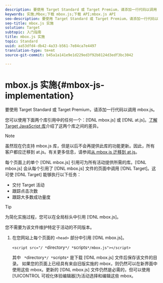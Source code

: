 ```yaml
---
description: 要使用 Target Standard 或 Target Premium，请添加一行代码以调用 mbox.js。
keywords: 实施;Mbox;下载 mbox.js;下载 API;mbox.js API
seo-description: 要使用 Target Standard 或 Target Premium，请添加一行代码以调用 mbox.js。
seo-title: mbox.js 实施
solution: Target
subtopic: 入门指南
title: mbox.js 实施
topic: Standard
uuid: aa53dfd4-db42-4a33-b561-7e84ca7e4497
translation-type: tm+mt
source-git-commit: b45a1a141e9e1d229ed3f92b8124d3edf3bc3042

---
```



# mbox.js 实施{#mbox-js-implementation}

要使用 Target Standard 或 Target Premium，请添加一行代码以调用 mbox.js。

您可以使用下面两个库引用中的任何一个：[!DNL mbox.js] 或 [!DNL at.js]。[了解 Target JavaScript 库](../../../c-implementing-target/c-considerations-before-you-implement-target/target-implement.md#concept_60B748DE4293488F917E8F1FA4C7E9EB)介绍了这两个库之间的差异。

>[!NOTE]
>
>虽然现在仍支持 mbox.js 库，但是以后不会再提供此库的功能更新。因此，所有客户都应迁移到 at.js。有关更多信息，请参阅[从 mbox.js 迁移到 at.js](../../../c-implementing-target/c-implementing-target-for-client-side-web/t-mbox-download/c-target-atjs-implementation/target-migrate-atjs.md#task_DE55DCE9AC2F49728395665DE1B1E6EA)。

每个页面上的单个 [!DNL mbox.js] 引用可为所有活动提供所需的库。[!DNL mbox.js] 会从每个引用了 [!DNL mbox.js] 文件的页面中调用 [!DNL Target]。这可使 [!DNL Target] 能够执行以下任务：

* 交付 Target 活动
* 跟踪点击次数
* 跟踪大多数成功量度

>[!TIP]
>
>为简化实施过程，您可以在全局标头中引用 [!DNL mbox.js]。

您不需要为该文件维护特定于活动的不同版本。

1. 在您网站上每个页面的 `<head>` 部分中引用 [!DNL mbox.js]。

   `<script src="/ *`directory`*/ *`scripts`*/mbox.js"></script>`

   其中 ` *`directory`*/ *`scripts`*` 是下载 [!DNL mbox.js] 文件后保存该文件的目录。
如果您的页面上已经具有来自旧版实施的 mbox，则仍然可以在新界面中使用这些 mbox。更新的 [!DNL mbox.js] 文件仍然是必需的，但可以使用[!UICONTROL 可视化体验编辑器]为活动选择和编辑这些 mbox。